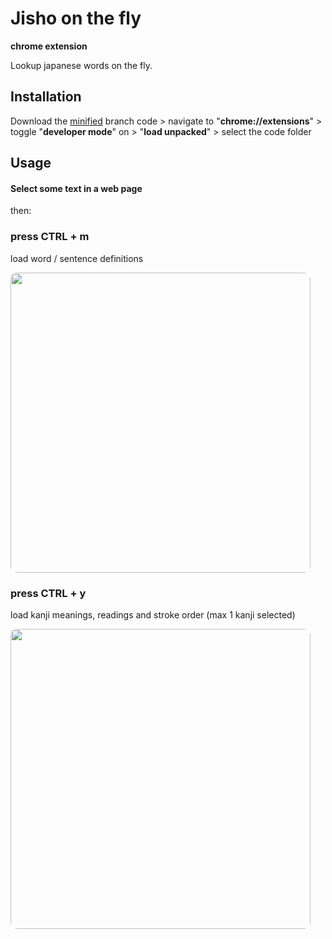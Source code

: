 # Jisho on the fly
**chrome extension**

Lookup japanese words on the fly.

## Installation

Download the [minified](https://github.com/9elt/jisho-on-the-fly/tree/min) branch code > navigate to "**chrome://extensions**" > toggle "**developer mode**" on > "**load unpacked**" > select the code folder

## Usage

#### **Select** some text in a web page

then:

### press CTRL + m

load word / sentence definitions

<img style="border-radius: 10px;" src="https://github.com/9elt/jisho-on-the-fly/blob/readme_media/media/definition.jpg?v=0002" data-canonical-src="https://github.com/9elt/jisho-on-the-fly/blob/readme_media/media/definition.jpg" width="480" />

### press CTRL + y

load kanji meanings, readings and stroke order (max 1 kanji selected)

<img style="border-radius: 10px;" src="https://github.com/9elt/jisho-on-the-fly/blob/readme_media/media/kanji.jpg?v=0002" data-canonical-src="https://github.com/9elt/jisho-on-the-fly/blob/readme_media/media/kanji.jpg" width="480" />
